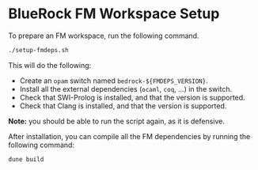 BlueRock FM Workspace Setup
===========================

To prepare an FM workspace, run the following command.
```sh
./setup-fmdeps.sh
```
This will do the following:
- Create an `opam` switch named `bedrock-${FMDEPS_VERSION}`.
- Install all the external dependencies (`ocaml`, `coq`, ...) in the switch.
- Check that SWI-Prolog is installed, and that the version is supported.
- Check that Clang is installed, and that the version is supported.


**Note:** you should be able to run the script again, as it is defensive.


After installation, you can compile all the FM dependencies by running the
following command:
```sh
dune build
```
